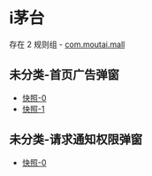 # i茅台

存在 2 规则组 - [com.moutai.mall](/src/apps/com.moutai.mall.ts)

## 未分类-首页广告弹窗

- [快照-0](https://i.gkd.li/i/12745130)
- [快照-1](https://i.gkd.li/i/12745153)

## 未分类-请求通知权限弹窗

- [快照-0](https://i.gkd.li/i/12745142)
